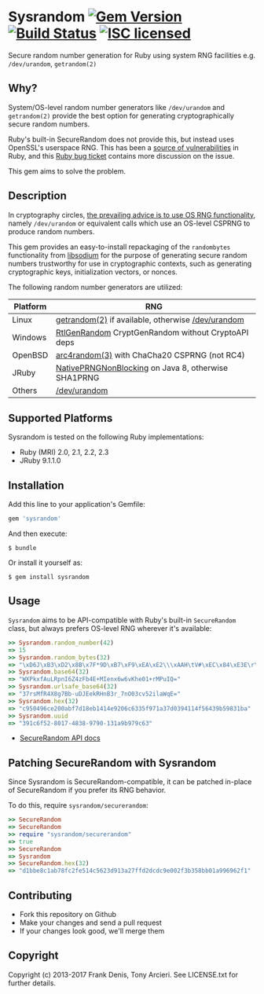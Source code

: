 # Sysrandom [![Gem Version][gem-image]][gem-link] [![Build Status][build-image]][build-link] [![ISC licensed][license-image]][license-link]

[gem-image]: https://badge.fury.io/rb/sysrandom.svg
[gem-link]: https://rubygems.org/gems/sysrandom
[build-image]: https://secure.travis-ci.org/cryptosphere/sysrandom.svg?branch=master
[build-link]: https://travis-ci.org/cryptosphere/sysrandom
[license-image]: https://img.shields.io/badge/license-ISC-blue.svg
[license-link]: https://github.com/cryptosphere/sysrandom/blob/master/LICENSE.txt

Secure random number generation for Ruby using system RNG facilities e.g. `/dev/urandom`, `getrandom(2)`

## Why?

System/OS-level random number generators like `/dev/urandom` and `getrandom(2)`
provide the best option for generating cryptographically secure random numbers.

Ruby's built-in SecureRandom does not provide this, but instead uses OpenSSL's
userspace RNG. This has been a [source of vulnerabilities][emboss] in Ruby, and
this [Ruby bug ticket][bug] contains more discussion on the issue.

This gem aims to solve the problem.

## Description

In cryptography circles, [the prevailing advice is to use OS RNG functionality][/dev/urandom],
namely `/dev/urandom` or equivalent calls which use an OS-level CSPRNG to
produce random numbers.

This gem provides an easy-to-install repackaging of the `randombytes`
functionality from [libsodium] for the purpose of generating secure random
numbers trustworthy for use in cryptographic contexts, such as generating
cryptographic keys, initialization vectors, or nonces.

The following random number generators are utilized:

| Platform | RNG                                                    |
|----------|--------------------------------------------------------|
| Linux    | [getrandom(2)] if available, otherwise [/dev/urandom]  |
| Windows  | [RtlGenRandom] CryptGenRandom without CryptoAPI deps   |
| OpenBSD  | [arc4random(3)] with ChaCha20 CSPRNG (not RC4)         |
| JRuby    | [NativePRNGNonBlocking] on Java 8, otherwise SHA1PRNG  |
| Others   | [/dev/urandom]                                         |

[emboss]:        https://emboss.github.io/blog/2013/08/21/openssl-prng-is-not-really-fork-safe/
[bug]:           https://bugs.ruby-lang.org/issues/9569
[libsodium]:     https://github.com/jedisct1/libsodium
[getrandom(2)]:  http://man7.org/linux/man-pages/man2/getrandom.2.html
[/dev/urandom]:  http://sockpuppet.org/blog/2014/02/25/safely-generate-random-numbers/
[RtlGenRandom]:  https://msdn.microsoft.com/en-us/library/windows/desktop/aa387694(v=vs.85).aspx
[arc4random(3)]: http://man.openbsd.org/arc4random.3
[NativePRNGNonBlocking]: https://tersesystems.com/2015/12/17/the-right-way-to-use-securerandom/

## Supported Platforms

Sysrandom is tested on the following Ruby implementations:

* Ruby (MRI) 2.0, 2.1, 2.2, 2.3
* JRuby 9.1.1.0

## Installation

Add this line to your application's Gemfile:

```ruby
gem 'sysrandom'
```

And then execute:

    $ bundle

Or install it yourself as:

    $ gem install sysrandom

## Usage

`Sysrandom` aims to be API-compatible with Ruby's built-in `SecureRandom` class,
but always prefers OS-level RNG wherever it's available:

```ruby
>> Sysrandom.random_number(42)
=> 15
>> Sysrandom.random_bytes(32)
=> "\xD6J\xB3\xD2\x8B\x7F*9D\xB7\xF9\xEA\xE2\\\xAAH\tV#\xEC\x84\xE3E\r\x97\xB9\b\xFCH\x17\xA0\v"
>> Sysrandom.base64(32)
=> "WXPkxfAuLRpnI6Z4zFb4E+MIenx6w6vKhe01+rMPuIQ="
>> Sysrandom.urlsafe_base64(32)
=> "37rsMfR4X8g7Bb-uDJEekRHnB3r_7nO03cv52ilaWqE="
>> Sysrandom.hex(32)
=> "c950496ce200abf7d18eb1414e9206c6335f971a37d0394114f56439b59831ba"
>> Sysrandom.uuid
=> "391c6f52-8017-4838-9790-131a9b979c63"
```

* [SecureRandom API docs](http://ruby-doc.org/stdlib-2.0.0/libdoc/securerandom/rdoc/SecureRandom.html)

## Patching SecureRandom with Sysrandom

Since Sysrandom is SecureRandom-compatible, it can be patched in-place of
SecureRandom if you prefer its RNG behavior.

To do this, require `sysrandom/securerandom`:

```ruby
>> SecureRandom
=> SecureRandom
>> require "sysrandom/securerandom"
=> true
>> SecureRandom
=> Sysrandom
>> SecureRandom.hex(32)
=> "d1bbe8c1ab78fc2fe514c5623d913a27ffd2dcdc9e002f3b358bb01a996962f1"
```

## Contributing

* Fork this repository on Github
* Make your changes and send a pull request
* If your changes look good, we'll merge them

## Copyright

Copyright (c) 2013-2017 Frank Denis, Tony Arcieri. See LICENSE.txt for further details.
